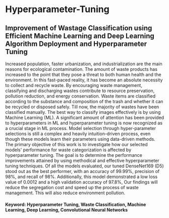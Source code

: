 # Hyperparameter-Tuning
## Improvement of Wastage Classification using Efficient Machine Learning and Deep Learning Algorithm Deployment and Hyperparameter Tuning
Increased population, faster urbanization, and industrialization are the main reasons for ecological contamination. The amount of waste products has increased to the point that they pose a threat to both human health and the environment. In this fast-paced reality, it has become an absolute necessity to collect and recycle waste. By encouraging waste management, classifying and discharging wastes contribute to resource preservation, pollution reduction, and energy conservation. Waste items are classified according to the substance and composition of the trash and whether it can be recycled or disposed safely. Till now, the majority of wastes have been classified manually. The best way to classify images effectively is by using Machine Learning (ML). A significant amount of attention has been provided to hyperparameters in ML and hyperparameter tuning is now recognized as a crucial stage in ML process. Model selection through hyper-parameter selections is still a complex and heavily intuition-driven process, even though these models learn their parameters using data-driven methods. The primary objective of this work is to investigate how our selected models' performance for waste categorization is affected by hyperparameter tuning. The goal is to determine the performance improvements attained by using methodical and effective hyperparameter tuning techniques. Of all the models evaluated, our tuned DenseNet169 (D5) stood out as the best performer, with an accuracy of 99.99%, precision of 98%, and recall of 98%. Additionally, this model demonstrated a low loss value of 0.0012 and a high validation accuracy of 97.8%, Our findings will reduce the segregation cost and speed up the process of waste management. This will also reduce environment pollution.

#### Keyword: Hyperparameter Tuning, Waste Classification, Machine Learning, Deep Learning, Convolutional Neural Networks
